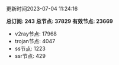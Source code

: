 更新时间2023-07-04 11:24:16

**总订阅: 243**
**总节点: 37829**
**有效节点: 23669**
- v2ray节点: 17968
- trojan节点: 4047
- ss节点: 1223
- ssr节点: 429

